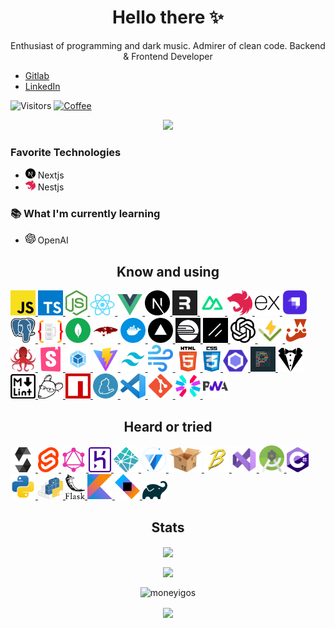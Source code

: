<h1 align="center">Hello there ✨</h1>

<p align="center">
  Enthusiast of programming and dark music. Admirer of clean code. Backend & Frontend Developer

- [Gitlab](https://gitlab.com/Mnigos)
- [LinkedIn](https://www.linkedin.com/in/igor-makowski-b30684206)

![Visitors](https://komarev.com/ghpvc/?username=MoneyIgos) [![Coffee](https://badgen.net/badge/Buy%20Me/A%20Coffee/purple?icon=kofi)](https://www.buymeacoffee.com/mnigos)

</p>

<p align="center">
    <img src="https://github-profile-trophy.vercel.app/?username=Mnigos&theme=onedark">
</p>

### Favorite Technologies

- <img width="16" src="./assets/nextjs.png" alt="Next's logo" /> Nextjs
- <img width="16" src="./assets/nestjs.png" alt="Nest.js's logo" /> Nestjs

### 📚 What I'm currently learning

- <img src="./assets/openai.png" alt="OpenAI's logo" height="16" /> OpenAI

<h2 align="center">Know and using</h2>

<a title="Javascript" href="https://developer.mozilla.org/en-US/docs/Web/JavaScript">
  <img
    width="40"
    src="./assets/javascript.png"
    alt="Javascript's logo"
  />
</a>
<a title="Typescript" href="https://www.typescriptlang.org/">
  <img
    width="40"
    src="./assets/typescript.png"
    alt="Typescript's logo"
  />
</a>
<a title="Nodejs" href="https://nodejs.org/">
  <img
    height="40"
    src="./assets/nodejs.png"
    alt="Nodejs's logo"
  />
</a>
<a title="React" href="https://reactjs.org/">
  <img
    src="./assets/react.png"
    width="40"
    alt="React's logo"
  />
</a>
<a title="Vue" href="http://vuejs.org/">
  <img
    width="40"
    src="./assets/vue.png"
    alt="Vue's logo"
  />
</a>
<a title="Next" href="https://nextjs.org/">
  <img
    width="40"
    src="./assets/nextjs.png"
    alt="Next's logo"
  />
</a>
<a title="Remix" href="https://remix.run">
  <img
    width="40"
    src="./assets/remix.png"
    alt="Remix's logo"
  />
</a>
<a title="Nuxt" href="https://nuxtjs.org/">
  <img
    width="40"
    src="./assets/nuxtjs.svg"
    alt="Nuxt's logo"
  />
</a>
<a title="Nest.js" href="https://nestjs.com/">
  <img
    width="40"
    src="./assets/nestjs.png"
    alt="Nest.js's logo"
  />
</a>
<a title="Express" href="https://expressjs.com/">
  <img
    width="40"
    src="./assets/expressjs.png"
    alt="Express's logo"
  />
</a>
<a title="Strapi" href="https://strapi.io">
  <img
    width="40"
    src="./assets/strapi.png"
    alt="Strapi's logo"
  />
</a>
<a title="Postgresql" href="https://www.postgresql.org/">
  <img
    src="./assets/postgresql.png"
    alt="Postgresql's logo"
    width="40"
  />
</a>
<a title="TypeORM" href="https://typeorm.io">
  <img
    width="40"
    src="./assets/typeorm.png"
    alt="TypeORM's logo"
  />
</a>
<a title="Mongodb" href="https://www.mongodb.com/">
  <img
    width="40"
    src="./assets/mongodb.svg"
    alt="MongoDB's logo"
  />
</a>
<a title="Mongoose" href="https://mongoosejs.com/">
  <img
    width="40"
    src="./assets/mongoose.png"
    alt="Mongoose's logo"
  />
</a>
<a title="Docker" href="https://www.docker.com/">
  <img
    width="40"
    src="./assets/docker.png"
    alt="Docker's logo"
  />
</a>
<a title="Vercel" href="https://vercel.com">
  <img width="40" src="./assets/vercel.svg" alt="Vercel's logo" />
</a>
<a title="Railway" href="https://railway.app">
  <img width="40" src="./assets/railway.png" alt="Railway's logo" />
</a>
<a title="ShadcnUI" href="https://ui.shadcn.com">
  <img width="40" src="./assets/shadcnui.png" alt="ShadcnUI's logo" />
</a>
<a title="OpenAI" href="https://openai.com">
  <img width="40" src="./assets/openai.png" alt="OpenAI's logo" />
</a>
<a title="Vitest" href="https://vitest.dev/">
  <img width="40" src="./assets/vitest.svg" alt="Vitest's logo" />
</a>
<a title="Jest" href="https://jestjs.io/">
  <img
    height="40"
    src="./assets/jest.png"
    alt="Jest's logo"
  />
</a>
<a title="Testing Library" href="https://testing-library.com/">
  <img
    width="40"
    src="./assets/testing-library.png"
    alt="Testing Library's logo"
  />
</a>
<a title="Storybook" href="https://storybook.js.org/">
  <img
    width="40"
    src="./assets/storybook.svg"
    alt="Storybook's logo"
  />
<a title="Webpack" href="https://webpack.js.org/">
  <img
    width="40"
    src="./assets/webpack.png"
    alt="Webpack's logo"
  />
</a>
<a title="Vite" href="https://vitejs.dev">
  <img
    width="40"
    src="./assets/vitejs.svg"
    alt="Vite's logo"
  />
</a>
<a title="TailwindCSS" href="https://tailwindcss.com/">
  <img
    width="40"
    src="./assets/tailwindcss.png"
    alt="TailwindCSS's logo"
  />
</a>
<a title="Windi CSS" href="https://windicss.org/">
  <img
    width="40"
    src="./assets/windicss.png"
    alt="Windi CSS's logo"
  />
</a>
<a title="Html" href="https://www.w3.org/html/">
  <img
    width="40"
    src="./assets/html5.png"
    alt="Html's logo"
  />
</a>
<a title="Css" href="https://css-tricks.com/">
  <img
    height="40"
    src="./assets/css3.png"
    alt="Css's logo"
  />
</a>
<a title="Eslint" href="https://eslint.org/">
  <img
    width="40"
    src="./assets/eslint.svg"
    alt="Eslint's logo"
  />
</a>
<a title="Prettier" href="https://prettier.io/">
  <img
    width="40"
    src="./assets/prettier.png"
    alt="Prettier's logo"
  />
</a>
<a title="Stylelint" href="https://stylelint.io/">
  <img
    width="40"
    src="./assets/stylelint.png"
    alt="Stylelint's logo"
  />
</a>
<a title="MarkdownLint" href="https://github.com/markdownlint/markdownlint">
  <img width="40" src="./assets/markdownlint.png" alt="MarkdownLint's logo" />
</a>
<a title="Editorconfig" href="https://editorconfig.org/">
  <img
    width="40"
    src="./assets/editorconfig.png"
    alt="Editorconfig's logo"
  />
</a>
<a title="Npm" href="https://www.npmjs.com/">
  <img
    width="40"
    src="./assets/npmjs.svg"
    alt="Npm's logo"
  />
</a>
<a title="Yarn" href="https://yarnpkg.com/">
  <img
    width="40"
    src="./assets/yarnpkg.png"
    alt="Yarn's logo"
  />
<a title="Visual studio code" href="https://code.visualstudio.com/">
  <img
    width="40"
    src="./assets/vscode.png"
    alt="Visual-studio-code's logo"
  />
</a>
<a title="Git" href="https://git-scm.com/">
  <img
    width="40"
    src="./assets/git.png"
    alt="Git's logo"
  />
</a>
<a title="Jwt" href="https://jwt.io/">
  <img width="40" src="./assets/jsonwebtoken.svg" alt="Jwt's logo" />
</a>
<a title="Pwa" href="https://web.dev/progressive-web-apps/">
  <img
    width="40"
    src="./assets/pwa.webp"
    alt="Pwa's logo"
  />
</a>

<h2 align="center">Heard or tried</h2>

<a title="Solidity" href="https://soliditylang.org/">
  <img height="40" src="./assets/solidity.png" alt="Solidity's logo" />
</a>
<a title="Svelte" href="https://svelte.dev">
  <img
    src="./assets/svelte.png"
    height="40"
    alt="Svelte's Logo"
  />
</a>
<a title="GraphQL" href="https://graphql.org">
  <img
    src="./assets/graphql.png"
    width="40"
    alt="GraphQL's logo"
  />
</a>
<a title="Heroku" href="https://heroku.com/">
  <img
    height="40"
    src="./assets/heroku.png"
    alt="Heroku's logo"
  />
</a>
<a title="Netlify" href="https://www.netlify.com/">
  <img
    width="40"
    src="./assets/netlify.png"
    alt="Netlify's logo"
  />
</a>
<a title="Vuetify" href="https://vuetifyjs.com">
  <img
    height="40"
    alt="Vuetify's logo"
    src="./assets/vuetify.svg"
  />
</a>
<a title="Parcel" href="https://parceljs.org/">
  <img
    height="40"
    src="./assets/parcel.png"
    alt="Parcel's logo"
  />
</a>
<a title="Babel" href="https://babeljs.io/">
  <img
    width="40"
    src="./assets/babel.png"
    alt="Babel's logo"
  />
</a>
<a title="Visual Studio" href="https://visualstudio.microsoft.com/">
  <img
    width="40"
    src="./assets/visual-studio.svg"
    alt="Visual Studio's logo"
  />
</a>
<a tltle="Android-Studio" href="https://developer.android.com">
  <img
    width="40"
    src="./assets/android-studio.png"
    alt="Android-Studio's logo"
  />
</a>
<a title="CSharp" href="https://learn.microsoft.com/pl-pl/dotnet/csharp/">
  <img
    height="40"
    src="./assets/csharp.png"
    alt="CSharp's logo"
  />
</a>
<a title="Python" href="https://www.python.org/">
  <img
    width="40"
    src="./assets/python.svg"
    alt="Python's logo"
  />
</a>
<a title="Pip" href="https://pypi.org/project/pip/">
  <img
    width="40"
    src="./assets/pip.png"
    alt="Pip's logo"
   />
</a>
<a title="Flask" href="https://flask.palletsprojects.com/">
  <img
    height="40"
    src="./assets/flask.png"
    alt="Flask's logo"
  />
<a title="Kotlin" href="https://kotlinlang.org/">
  <img
    width="40"
    src="./assets/kotlin.png"
    alt="Kotlin's logo"
  />
</a>
<a title="Ktor" href="https://ktor.io/">
  <img
    width="40"
    src="./assets/ktor.png"
    alt="Ktor's logo"
  />
</a>
<a title="Gradle" href="https://gradle.com/">
  <img
    width="40"
    src="./assets/gradle.png"
    alt="Gradle's logo"
  />
</a>

<h2 align="center">Stats</h2>

<p align="center">
  <img align="center" src="https://github-readme-stats.vercel.app/api/top-langs/?username=Mnigos&layout=compact&theme=tokyonight" />
</p>
<p align="center">
  <img align="center" src="https://github-readme-stats.vercel.app/api?username=Mnigos&count_private=true&show_icons=true&theme=tokyonight" />
</p>
<p align="center"><img align="center" src="https://github-readme-streak-stats.herokuapp.com/?user=Mnigos&theme=tokyonight" alt="moneyigos" /></p>
<p align="center">
  <img align="center" src="https://github-readme-stats.vercel.app/api/wakatime?username=MoneyIgos&layout=compact&theme=tokyonight" />
</p>
